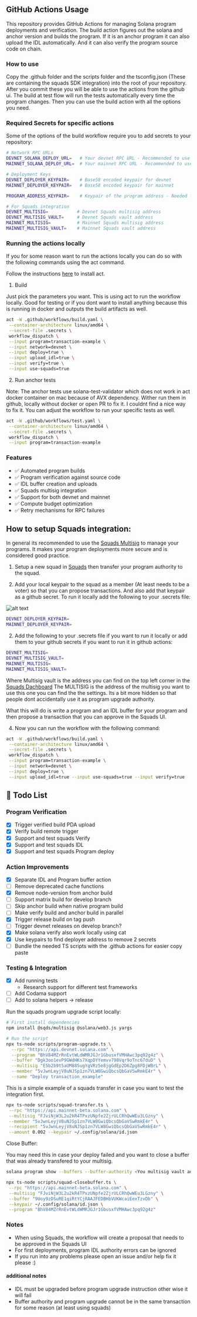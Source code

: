 ## GitHub Actions Usage

This repository provides GitHub Actions for managing Solana program deployments and verification. The build action figures out the solana and anchor version and builds the program. If it is an anchor program it can also upload the IDL automatically. And it can also verify the program source code on chain.

### How to use

Copy the .github folder and the scripts folder and the tsconfig.json (These are containing the squads SDK integration) into the root of your repository. After you commit these you will be able to use the actions from the github ui.
The build at test flow will run the tests automatically every time the program changes.
Then you can use the build action with all the options you need.

### Required Secrets for specific actions

Some of the options of the build workflow require you to add secrets to your repository:

```bash
# Network RPC URLs
DEVNET_SOLANA_DEPLOY_URL=   # Your devnet RPC URL - Recommended to use a payed RPC url
MAINNET_SOLANA_DEPLOY_URL=  # Your mainnet RPC URL - Recommended to use a payed RPC url

# Deployment Keys
DEVNET_DEPLOYER_KEYPAIR=    # Base58 encoded keypair for devnet
MAINNET_DEPLOYER_KEYPAIR=   # Base58 encoded keypair for mainnet

PROGRAM_ADDRESS_KEYPAIR=    # Keypair of the program address - Needed for initial deploy and for native programs to find the program address

# For Squads integration
DEVNET_MULTISIG=           # Devnet Squads multisig address
DEVNET_MULTISIG_VAULT=     # Devnet Squads vault address
MAINNET_MULTISIG=          # Mainnet Squads multisig address
MAINNET_MULTISIG_VAULT=    # Mainnet Squads vault address
```

### Running the actions locally

If you for some reason want to run the actions locally you can do so with the following commands using the act command.

Follow the instructions [here](https://nektosact.com/installation/index.html) to install act.

1. Build

Just pick the parameters you want. This is using act to run the workflow locally. Good for testing or if you dont want to install anything because this is running in docker and outputs the build artifacts as well. 

```bash
act -W .github/workflows/build.yaml \
 --container-architecture linux/amd64 \
 --secret-file .secrets \
 workflow_dispatch \
 --input program=transaction-example \
 --input network=devnet \
 --input deploy=true \
 --input upload_idl=true \
 --input verify=true \
 --input use-squads=true
```

2. Run anchor tests

Note: The anchor tests use solana-test-validator which does not work in act docker container on mac because of AVX dependency. Wither run them in github, locally without docker or open PR to fix it. I couldnt find a nice way to fix it.
You can adjust the workflow to run your specific tests as well. 

```bash
act -W .github/workflows/test.yaml \
 --container-architecture linux/amd64 \
 --secret-file .secrets \
 workflow_dispatch \
 --input program=transaction-example
```

### Features

- ✅ Automated program builds
- ✅ Program verification against source code
- ✅ IDL buffer creation and uploads
- ✅ Squads multisig integration
- ✅ Support for both devnet and mainnet
- ✅ Compute budget optimization
- ✅ Retry mechanisms for RPC failures

## How to setup Squads integration:

In general its recommended to use the [Squads Multisig](https://docs.squads.so/squads-cli/overview) to manage your programs.
It makes your program deployments more secure and is considered good practice.

1. Setup a new squad in [Squads](https://v4.squads.so/squads/) then transfer your program authority to the squad.

2. Add your local keypair to the squad as a member (At least needs to be a voter) so that you can propose transactions. And also add that keypair as a github secret.
   To run it locally add the following to your .secrets file:

![alt text](image.png)

```bash
DEVNET_DEPLOYER_KEYPAIR=
MAINNET_DEPLOYER_KEYPAIR=
```

2. Add the following to your .secrets file if you want to run it locally or add them to your github secrets if you want to run it in github actions:

```bash
DEVNET_MULTISIG=
DEVNET_MULTISIG_VAULT=
MAINNET_MULTISIG=
MAINNET_MULTISIG_VAULT=
```

Where Multisig vault is the address you can find on the top left corner in the [Squads Dachboard](https://v4.squads.so/squads/)
The MULTISIG is the address of the multisig you want to use this one you can find the the settings. Its a bit more hidden so that people dont accidentally use it as program upgrade authority.

What this will do is write a program and an IDL buffer for your program and then propose a transaction that you can approve in the Squads UI.

4. Now you can run the workflow with the following command:

```bash
act -W .github/workflows/build.yaml \
 --container-architecture linux/amd64 \
 --secret-file .secrets \
 workflow_dispatch \
 --input program=transaction-example \
 --input network=devnet \
 --input deploy=true \
 --input upload_idl=true --input use-squads=true --input verify=true
```

## 📝 Todo List

### Program Verification

- [x] Trigger verified build PDA upload
- [x] Verify build remote trigger
- [x] Support and test squads Verify
- [x] Support and test squads IDL
- [x] Support and test squads Program deploy

### Action Improvements

- [x] Separate IDL and Program buffer action
- [ ] Remove deprecated cache functions
- [x] Remove node-version from anchor build
- [ ] Support matrix build for develop branch
- [ ] Skip anchor build when native program build
- [ ] Make verify build and anchor build in parallel
- [x] Trigger release build on tag push
- [ ] Trigger devnet releases on develop branch?
- [x] Make solana verify also work locally using cat
- [x] Use keypairs to find deployer address to remove 2 secrets 
- [ ] Bundle the needed TS scripts with the .github actions for easier copy paste  

### Testing & Integration

- [x] Add running tests
  - Research support for different test frameworks
- [ ] Add Codama support
- [ ] Add to solana helpers -> release

Run the squads program upgrade script locally:

```bash
# First install dependencies
npm install @sqds/multisig @solana/web3.js yargs

# Run the script
npx ts-node scripts/program-upgrade.ts \
  --rpc "https://api.devnet.solana.com" \
  --program "BhV84MZrRnEvtWLdWMRJGJr1GbusxfVMHAwc3pq92g4z" \
  --buffer "Dgk3oo1evP9GWdHKs7XqpDYYemvv798Vqr9oTnc67duD" \
  --multisig "E5b2b9t5aUM88SugYgVRz5e8jgGdEp2D6Zpg8FDjWBrL" \
  --member "5vJwnLeyjV8uNJSp1zn7VLW8GwiQbcsQbGaVSwRmkE4r" \
  --name "Deploy transaction_example"
```

This is a simple example of a squads transfer in case you want to test the integration first. 
```bash
npx ts-node scripts/squad-transfer.ts \
 --rpc "https://api.mainnet-beta.solana.com" \
 --multisig "FJviNjW3L2u2kR4TPxzUNpfe2ZjrULCRhQwWEu3LGzny" \
 --member "5vJwnLeyjV8uNJSp1zn7VLW8GwiQbcsQbGaVSwRmkE4r" \
 --recipient "5vJwnLeyjV8uNJSp1zn7VLW8GwiQbcsQbGaVSwRmkE4r" \
 --amount 0.002 --keypair ~/.config/solana/id.json
```

Close Buffer:

You may need this in case your deploy failed and you want to close a buffer that was already transfered to your multisig. 

```bash
solana program show --buffers --buffer-authority <You multisig vault address>

npx ts-node scripts/squad-closebuffer.ts \
 --rpc "https://api.mainnet-beta.solana.com" \
 --multisig "FJviNjW3L2u2kR4TPxzUNpfe2ZjrULCRhQwWEu3LGzny" \
 --buffer "9Uoy9zDSuRE1qiRtYCjRAAJFEDBHbVUKWcaiEexTzvDb" \
 --keypair ~/.config/solana/id.json \
 --program "BhV84MZrRnEvtWLdWMRJGJr1GbusxfVMHAwc3pq92g4z"
```


### Notes

- When using Squads, the workflow will create a proposal that needs to be approved in the Squads UI
- For first deployments, program IDL authority errors can be ignored
- If you run into any problems please open an issue and/or help fix it please :) 


#### additional notes
- IDL must be upgraded before program upgrade instruction other wise it will fail 
- Buffer authority and program upgrade cannot be in the same transaction for some reason (at least using squads)